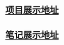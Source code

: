 # [项目展示地址](https://ylawen.github.io/前端/Project/数据可视化/index.html)
# [笔记展示地址](https://ylawen.github.io/#/./%E5%89%8D%E7%AB%AF/Project/%E6%95%B0%E6%8D%AE%E5%8F%AF%E8%A7%86%E5%8C%96/%E7%AC%94%E8%AE%B0/%E6%95%B0%E6%8D%AE%E5%8F%AF%E8%A7%86%E5%8C%96)

